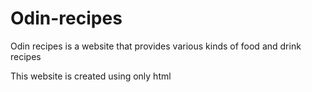 # Odin-recipes

Odin recipes is a website that provides various kinds of food and drink recipes

This website is created using only html

